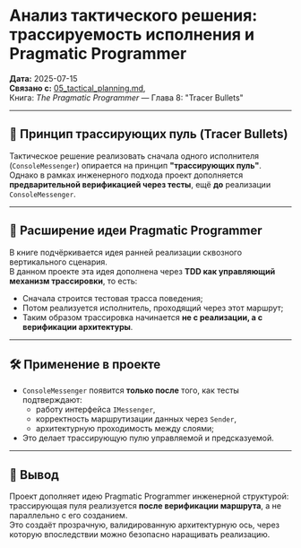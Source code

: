 # Анализ тактического решения: трассируемость исполнения и Pragmatic Programmer

**Дата:** 2025-07-15  
**Связано с:** [05_tactical_planning.md](../decisions/05_tactical_planning.md),  
Книга: *The Pragmatic Programmer* — Глава 8: "Tracer Bullets"

---

## 🔗 Принцип трассирующих пуль (Tracer Bullets)

Тактическое решение реализовать сначала одного исполнителя (`ConsoleMessenger`) опирается на принцип **"трассирующих пуль"**.  
Однако в рамках инженерного подхода проект дополняется **предварительной верификацией через тесты**, ещё **до** реализации `ConsoleMessenger`.

---

## 🧠 Расширение идеи Pragmatic Programmer

В книге подчёркивается идея ранней реализации сквозного вертикального сценария.  
В данном проекте эта идея дополнена через **TDD как управляющий механизм трассировки**, то есть:

- Сначала строится тестовая трасса поведения;
- Потом реализуется исполнитель, проходящий через этот маршрут;
- Таким образом трассировка начинается **не с реализации, а с верификации архитектуры**.

---

## 🛠 Применение в проекте

- `ConsoleMessenger` появится **только после** того, как тесты подтверждают:
  - работу интерфейса `IMessenger`,
  - корректность маршрутизации данных через `Sender`,
  - архитектурную проходимость между слоями;
- Это делает трассирующую пулю управляемой и предсказуемой.

---

## 📌 Вывод

Проект дополняет идею Pragmatic Programmer инженерной структурой: трассирующая пуля реализуется **после верификации маршрута**, а не параллельно с его созданием.  
Это создаёт прозрачную, валидированную архитектурную ось, через которую впоследствии можно безопасно наращивать реализацию.
